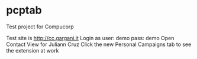 # pcptab
Test project for Compucorp

Test site is http://cc.gargani.it
Login as
user: demo
pass: demo
Open Contact View for Juliann Cruz
Click the new Personal Campaigns tab to see the extension at work